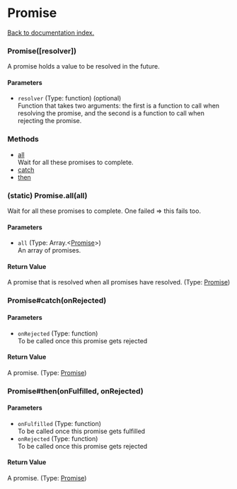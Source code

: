 # Promise

[Back to documentation index.](index.md)

### Promise([resolver]) <a id='Promise'></a>

A promise holds a value to be resolved in the future.

#### Parameters

* `resolver` (Type: function) (optional)<br>
    Function that takes two arguments: the first is a function to call when resolving the promise, and the second is a function to call when rejecting the promise.

### Methods

* [all](#Promise.all)<br>Wait for all these promises to complete.
* [catch](#Promise_catch)
* [then](#Promise_then)

### (static) Promise.all(all) <a id='Promise.all'></a>

Wait for all these promises to complete. One failed => this fails too.

#### Parameters

* `all` (Type: Array.&lt;<a href="Promise.md">Promise</a>>)<br>
    An array of promises.

#### Return Value

A promise that is resolved when all promises have resolved. (Type: <a href="Promise.md">Promise</a>)

### Promise#catch(onRejected) <a id='Promise_catch'></a>

#### Parameters

* `onRejected` (Type: function)<br>
    To be called once this promise gets rejected

#### Return Value

A promise. (Type: <a href="Promise.md">Promise</a>)

### Promise#then(onFulfilled, onRejected) <a id='Promise_then'></a>

#### Parameters

* `onFulfilled` (Type: function)<br>
    To be called once this promise gets fulfilled
* `onRejected` (Type: function)<br>
    To be called once this promise gets rejected

#### Return Value

A promise. (Type: <a href="Promise.md">Promise</a>)

